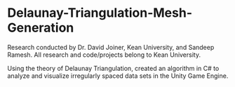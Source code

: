 # Delaunay-Triangulation-Mesh-Generation

Research conducted by Dr. David Joiner, Kean University, and Sandeep Ramesh.
All research and code/projects belong to Kean University.

Using the theory of Delaunay Triangulation, created an algorithm in C# to analyze and visualize irregularly spaced data sets in the Unity Game Engine.
